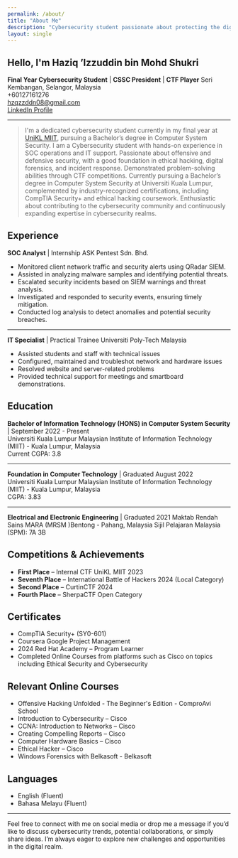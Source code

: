 ```yaml
---
permalink: /about/
title: "About Me"
description: "Cybersecurity student passionate about protecting the digital frontier, blending academic excellence with hands-on experience in SOC operations and ethical hacking."
layout: single
---
```


## Hello, I'm Haziq ’Izzuddin bin Mohd Shukri

**Final Year Cybersecurity Student** | **CSSC President** | **CTF Player**
Seri Kembangan, Selangor, Malaysia  
+60127161276  
[hzqzzddn08@gmail.com](mailto:hzqzzddn08@gmail.com)  
[LinkedIn Profile](https://www.linkedin.com/in/haziq-%E2%80%98izzuddin-8ab508263/)

---

> I'm a dedicated cybersecurity student currently in my final year at [UniKL MIIT](https://miit.unikl.edu.my/), pursuing a Bachelor’s degree in Computer System Security. I am a Cybersecurity student with hands-on experience in SOC operations and IT support. Passionate about offensive and defensive security, with a good foundation in ethical hacking, digital forensics, and incident response. Demonstrated problem-solving abilities through CTF competitions. Currently pursuing a Bachelor’s degree in Computer System Security at Universiti Kuala Lumpur, complemented by industry-recognized certifications, including CompTIA Security+ and ethical hacking coursework. Enthusiastic about contributing to the cybersecurity community and continuously expanding expertise in cybersecurity realms.

## Experience

**SOC Analyst** | Internship
ASK Pentest Sdn. Bhd.
* Monitored client network traffic and security alerts using QRadar SIEM.
* Assisted in analyzing malware samples and identifying potential threats.
* Escalated security incidents based on SIEM warnings and threat analysis.
* Investigated and responded to security events, ensuring timely mitigation.
* Conducted log analysis to detect anomalies and potential security breaches.

---

**IT Specialist** | Practical Trainee
Universiti Poly-Tech Malaysia
* Assisted students and staff with technical issues
* Configured, maintained and troubleshot network and hardware issues
* Resolved website and server-related problems
* Provided technical support for meetings and smartboard demonstrations.

## Education

**Bachelor of Information Technology (HONS) in Computer System Security** | September 2022 - Present<br>
Universiti Kuala Lumpur Malaysian Institute of Information Technology (MIIT) - Kuala Lumpur, Malaysia<br>
Current CGPA: 3.8

---

**Foundation in Computer Technology** | Graduated August 2022<br>
Universiti Kuala Lumpur Malaysian Institute of Information Technology (MIIT) - Kuala Lumpur, Malaysia<br>
CGPA: 3.83

---

**Electrical and Electronic Engineering** | Graduated 2021
Maktab Rendah Sains MARA (MRSM )Bentong - Pahang, Malaysia
Sijil Pelajaran Malaysia (SPM): 7A 3B

## Competitions & Achievements

- **First Place** – Internal CTF UniKL MIIT 2023
- **Seventh Place** – International Battle of Hackers 2024 (Local Category)
- **Second Place** – CurtinCTF 2024
- **Fourth Place** – SherpaCTF Open Category

## Certificates

<ul>
    <li>CompTIA Security+ (SY0-601)</li>
    <li>Coursera Google Project Management</li>
    <li>2024 Red Hat Academy – Program Learner</li>
    <li>Completed Online Courses from platforms such as Cisco on topics including Ethical Security and Cybersecurity</li>
</ul>

## Relevant Online Courses

<ul>
    <li>Offensive Hacking Unfolded - The Beginner's Edition - ComproAvi School</li>
    <li>Introduction to Cybersecurity – Cisco</li>
    <li>CCNA: Introduction to Networks – Cisco</li>
    <li>Creating Compelling Reports – Cisco</li>
    <li>Computer Hardware Basics – Cisco</li>
    <li>Ethical Hacker – Cisco</li>
    <li>Windows Forensics with Belkasoft - Belkasoft</li>
</ul>

## Languages

<ul>
    <li>English (Fluent)</li>
    <li>Bahasa Melayu (Fluent)</li>
</ul>

---

Feel free to connect with me on social media or drop me a message if you’d like to discuss cybersecurity trends, potential collaborations, or simply share ideas. I’m always eager to explore new challenges and opportunities in the digital realm.
